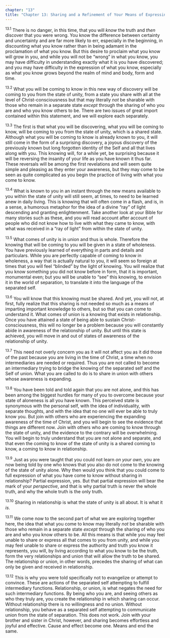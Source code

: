 ```yaml
---
chapter: "13"
title: "Chapter 13: Sharing and a Refinement of Your Means of Expressing What You Know"
---
```


<sup>13.1</sup> There is no danger, in this time, that you will *know*
the truth and *then* discover that you were wrong. You know the
difference between certainty and uncertainty and are far more likely to
err, especially in the beginning, in discounting what you know rather
than in being adamant in the proclamation of what you know. But this
desire to proclaim what you know will grow in you, and while you will
not be “wrong” in what you know, you may have difficulty in
understanding exactly what it is you have discovered; and you may have
difficulty in the expression of what you know, especially as what you
know grows beyond the realm of mind and body, form and time. 

<sup>13.2</sup> What you will be coming to know in this new way of
discovery will be coming to you from the state of unity, from a state
you share with all at the level of Christ-consciousness but that may
literally *not* be sharable with those who remain in a separate state
*except* through the sharing of who you are and who you know others to
be.  There are two issues of great import contained within this
statement, and we will explore each separately. 

<sup>13.3</sup> The first is that what you will be discovering, what you
will be coming to know, will be coming to you from the state of unity,
which is a shared state. Although what you will be coming to know is
already known to you, it will still come in the form of a surprising
discovery, a joyous discovery of the previously known but long forgotten
identity of the Self and all that lives along with you. This knowing
will, for a while yet, be surprising because it will be reversing the
insanity of your life as you have known it thus far. These reversals
will be among the first revelations and will seem quite simple and
pleasing as they enter your awareness, but they may come to be seen as
quite complicated as you begin the practice of living with what you come
to know. 

<sup>13.4</sup> What is known to you in an instant through the new means
available to you within the state of unity will still seem, at times, to
need to be learned anew in daily living. This is knowing that will often
come in a flash, and is, in a sense, a humorous metaphor for the idea of
a divine “ray” of light descending and granting enlightenment. Take
another look at your Bible for many stories such as these, and you will
read account after account of people who did not know how to live with
what they came to know, with what was received in a “ray of light” from
within the state of unity. 

<sup>13.5</sup> What comes of unity is in union and thus is whole.
Therefore the knowing that will be coming to you will be given in a
state of wholeness. You have previously learned of everything in parts
and details and particulars. While you are perfectly capable of coming
to know in wholeness, a way that is actually natural to you, it will
seem so foreign at times that you will feel “blinded” by the light of
knowing. You will realize that you know something you did not know
before in form, that it is important, monumental even; but you will be
unable to “see” this knowing, to envision it in the world of separation,
to translate it into the language of the separated self. 

<sup>13.6</sup> You will know that this knowing must be shared. And yet,
you will not, at first, fully realize that this sharing is not needed so
much as a means of imparting important knowledge to others, but so that
you can come to understand it. What comes of union is a knowing that
exists in relationship. Once you have attained a state of being able to
sustain Christ-consciousness, this will no longer be a problem because
you will constantly abide in awareness of the relationship of unity. But
until this state is achieved, you will move in and out of states of
awareness of the relationship of unity. 

<sup>13.7</sup> This need not overly concern you as it will not affect
you as it did those of the past because you are living in the time of
Christ, a time when no intermediaries are needed or required.  Thus you
are not called to become an intermediary trying to bridge the knowing of
the separated self and the Self of union. What you are called to do is
to share in union with others whose awareness is expanding.

<sup>13.8</sup> You have been told and told again that you are not
alone, and this has been among the biggest hurdles for many of you to
overcome because your state of aloneness is all you have known. This
perceived state is synonymous with the personal self, with the idea of
individuality, with separate thoughts, and with the idea that no one
will ever be able to truly know you. But join with others who are
experiencing the expanding awareness of the time of Christ, and you will
begin to see the evidence that things are different now. Join with
others who are coming to know through the state of unity, and the
evidence to the contrary will be overwhelming. You will begin to truly
understand that you are not alone and separate, and that even the coming
to know of the state of unity is a shared coming to know, a coming to
know in relationship. 

<sup>13.9</sup> Just as you were taught that you could not learn *on
your own*, you are now being told by one who knows that you also do not
come to the knowing of the state of unity alone. Why then would you
think that you could come to full expression of what you have come to
know without sharing in relationship? Partial expression, yes. But that
partial expression will bear the mark of your *perspective*, and that is
why partial truth is never the whole truth, and why the whole truth is
the only truth.

<sup>13.10</sup> Sharing in relationship is what the state of unity is
all about.  It is what it *is*. 

<sup>13.11</sup> We come now to the second part of what we are exploring
together here, the idea that what you come to know may literally *not*
be sharable with those who remain in a separate state *except* through
the sharing of who you are and who you know others to be.  All this
means is that while you may feel unable to share or express all that
comes to you from unity, and while you may feel unable to share or
express the authority and truth you know it represents, you will, by
living according to what you know to be the truth, form the very
relationships and union that will allow the truth to be shared. The
relationship or union, in other words, precedes the sharing of what can
only be given and received in relationship. 

<sup>13.12</sup> This is why you were told specifically not to
evangelize or attempt to convince. These are actions of the separated
self attempting to fulfill intermediary functions. Relationship, or
union, is what negates the need for such intermediary functions. By
being who you are, and seeing others as who they truly are, you create
the relationship in which sharing can occur.  Without relationship there
is no willingness and no union. Without relationship, you behave as a
separated self attempting to communicate union from the state of
separation. This does not work. Join with your brother and sister in
Christ, however, and sharing becomes effortless and joyful and
effective. Cause and effect become one. Means and end the same.

